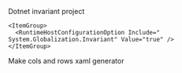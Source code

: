 Dotnet invariant project
```
​<​ItemGroup​>
  <​RuntimeHostConfigurationOption​ ​Include​=​"​System.Globalization.Invariant​"​ ​Value​=​"​true​"​ />
</​ItemGroup​>
```
Make cols and rows xaml generator
